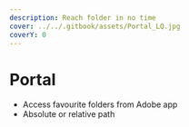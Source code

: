 ```yaml
---
description: Reach folder in no time
cover: ../../.gitbook/assets/Portal_LQ.jpg
coverY: 0
---
```


# Portal

* Access favourite folders from Adobe app
* Absolute or relative path
